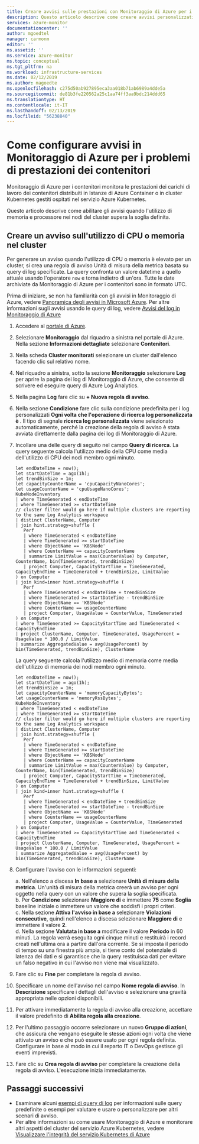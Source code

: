 ```yaml
---
title: Creare avvisi sulle prestazioni con Monitoraggio di Azure per i contenitori | Microsoft Docs
description: Questo articolo descrive come creare avvisi personalizzati di Azure basati su query di log per l'utilizzo di memoria e CPU da Monitoraggio di Azure per i contenitori.
services: azure-monitor
documentationcenter: ''
author: mgoedtel
manager: carmonm
editor: ''
ms.assetid: ''
ms.service: azure-monitor
ms.topic: conceptual
ms.tgt_pltfrm: na
ms.workload: infrastructure-services
ms.date: 02/12/2019
ms.author: magoedte
ms.openlocfilehash: c275d50ab927895eca3aa018b71ab6989a4dde5a
ms.sourcegitcommit: de81b3fe220562a25c1aa74ff3aa9bdc214ddd65
ms.translationtype: HT
ms.contentlocale: it-IT
ms.lasthandoff: 02/13/2019
ms.locfileid: "56238840"
---
```

# <a name="how-to-set-up-alerts-in-azure-monitor-for-container-performance-problems"></a>Come configurare avvisi in Monitoraggio di Azure per i problemi di prestazioni dei contenitori
Monitoraggio di Azure per i contenitori monitora le prestazioni dei carichi di lavoro dei contenitori distribuiti in Istanze di Azure Container o in cluster Kubernetes gestiti ospitati nel servizio Azure Kubernetes. 

Questo articolo descrive come abilitare gli avvisi quando l'utilizzo di memoria e processore nei nodi del cluster supera la soglia definita.

## <a name="create-alert-on-cluster-cpu-or-memory-utilization"></a>Creare un avviso sull'utilizzo di CPU o memoria nel cluster
Per generare un avviso quando l'utilizzo di CPU o memoria è elevato per un cluster, si crea una regola di avviso Unità di misura della metrica basata su query di log specificate. La query confronta un valore datetime a quello attuale usando l'operatore `now` e torna indietro di un'ora. Tutte le date archiviate da Monitoraggio di Azure per i contenitori sono in formato UTC.  

Prima di iniziare, se non ha familiarità con gli avvisi in Monitoraggio di Azure, vedere [Panoramica degli avvisi in Microsoft Azure](../platform/alerts-overview.md). Per altre informazioni sugli avvisi usando le query di log, vedere [Avvisi del log in Monitoraggio di Azure](../platform/alerts-unified-log.md)

1. Accedere al [portale di Azure](https://portal.azure.com).
2. Selezionare **Monitoraggio** dal riquadro a sinistra nel portale di Azure. Nella sezione **Informazioni dettagliate** selezionare **Contenitori**.    
3. Nella scheda **Cluster monitorati** selezionare un cluster dall'elenco facendo clic sul relativo nome.
4. Nel riquadro a sinistra, sotto la sezione **Monitoraggio** selezionare **Log** per aprire la pagina dei log di Monitoraggio di Azure, che consente di scrivere ed eseguire query di Azure Log Analytics.
5. Nella pagina **Log** fare clic su **+ Nuova regola di avviso**.
6. Nella sezione **Condizione** fare clic sulla condizione predefinita per i log personalizzati **Ogni volta che l'operazione di ricerca log personalizzata è <logic undefined>** . Il tipo di segnale **ricerca log personalizzata** viene selezionato automaticamente, perché la creazione della regola di avviso è stata avviata direttamente dalla pagina dei log di Monitoraggio di Azure.  
7. Incollare una delle query di seguito nel campo **Query di ricerca**. La query seguente calcola l'utilizzo medio della CPU come media dell'utilizzo di CPU dei nodi membro ogni minuto.

    ```
    let endDateTime = now();
    let startDateTime = ago(1h);
    let trendBinSize = 1m;
    let capacityCounterName = 'cpuCapacityNanoCores';
    let usageCounterName = 'cpuUsageNanoCores';
    KubeNodeInventory
    | where TimeGenerated < endDateTime
    | where TimeGenerated >= startDateTime
    // cluster filter would go here if multiple clusters are reporting to the same Log Analytics workspace
    | distinct ClusterName, Computer
    | join hint.strategy=shuffle (
       Perf
       | where TimeGenerated < endDateTime
       | where TimeGenerated >= startDateTime
       | where ObjectName == 'K8SNode'
       | where CounterName == capacityCounterName
       | summarize LimitValue = max(CounterValue) by Computer, CounterName, bin(TimeGenerated, trendBinSize)
       | project Computer, CapacityStartTime = TimeGenerated, CapacityEndTime = TimeGenerated + trendBinSize, LimitValue
    ) on Computer
    | join kind=inner hint.strategy=shuffle (
       Perf
       | where TimeGenerated < endDateTime + trendBinSize
       | where TimeGenerated >= startDateTime - trendBinSize
       | where ObjectName == 'K8SNode'
       | where CounterName == usageCounterName
       | project Computer, UsageValue = CounterValue, TimeGenerated
    ) on Computer
    | where TimeGenerated >= CapacityStartTime and TimeGenerated < CapacityEndTime
    | project ClusterName, Computer, TimeGenerated, UsagePercent = UsageValue * 100.0 / LimitValue
    | summarize AggregatedValue = avg(UsagePercent) by bin(TimeGenerated, trendBinSize), ClusterName
    ```

    La query seguente calcola l'utilizzo medio di memoria come media dell'utilizzo di memoria dei nodi membro ogni minuto.

    ```
    let endDateTime = now();
    let startDateTime = ago(1h);
    let trendBinSize = 1m;
    let capacityCounterName = 'memoryCapacityBytes';
    let usageCounterName = 'memoryRssBytes';
    KubeNodeInventory
    | where TimeGenerated < endDateTime
    | where TimeGenerated >= startDateTime
    // cluster filter would go here if multiple clusters are reporting to the same Log Analytics workspace
    | distinct ClusterName, Computer
    | join hint.strategy=shuffle (
       Perf
       | where TimeGenerated < endDateTime
       | where TimeGenerated >= startDateTime
       | where ObjectName == 'K8SNode'
       | where CounterName == capacityCounterName
       | summarize LimitValue = max(CounterValue) by Computer, CounterName, bin(TimeGenerated, trendBinSize)
       | project Computer, CapacityStartTime = TimeGenerated, CapacityEndTime = TimeGenerated + trendBinSize, LimitValue
    ) on Computer
    | join kind=inner hint.strategy=shuffle (
       Perf
       | where TimeGenerated < endDateTime + trendBinSize
       | where TimeGenerated >= startDateTime - trendBinSize
       | where ObjectName == 'K8SNode'
       | where CounterName == usageCounterName
       | project Computer, UsageValue = CounterValue, TimeGenerated
    ) on Computer
    | where TimeGenerated >= CapacityStartTime and TimeGenerated < CapacityEndTime
    | project ClusterName, Computer, TimeGenerated, UsagePercent = UsageValue * 100.0 / LimitValue
    | summarize AggregatedValue = avg(UsagePercent) by bin(TimeGenerated, trendBinSize), ClusterName
    ```

8. Configurare l'avviso con le informazioni seguenti:

    a. Nell'elenco a discesa **In base a** selezionare **Unità di misura della metrica**. Un'unità di misura della metrica creerà un avviso per ogni oggetto nella query con un valore che supera la soglia specificata.  
    b. Per **Condizione** selezionare **Maggiore di** e immettere **75** come **Soglia** baseline iniziale o immettere un valore che soddisfi i propri criteri.  
    c. Nella sezione **Attiva l'avviso in base a** selezionare **Violazioni consecutive**, quindi nell'elenco a discesa selezionare **Maggiore di** e immettere il valore **2**.  
    d. Nella sezione **Valutata in base a** modificare il valore **Periodo** in 60 minuti. La regola verrà eseguita ogni cinque minuti e restituirà i record creati nell'ultima ora a partire dall'ora corrente. Se si imposta il periodo di tempo su una finestra più ampia, si tiene conto del potenziale di latenza dei dati e si garantisce che la query restituisca dati per evitare un falso negativo in cui l'avviso non viene mai visualizzato. 

9. Fare clic su **Fine** per completare la regola di avviso.
10. Specificare un nome dell'avviso nel campo **Nome regola di avviso**. In **Descrizione** specificare i dettagli dell'avviso e selezionare una gravità appropriata nelle opzioni disponibili.
11. Per attivare immediatamente la regola di avviso alla creazione, accettare il valore predefinito di **Abilita regola alla creazione**.
12. Per l'ultimo passaggio occorre selezionare un nuovo **Gruppo di azioni**, che assicura che vengano eseguite le stesse azioni ogni volta che viene attivato un avviso e che può essere usato per ogni regola definita. Configurare in base al modo in cui il reparto IT o DevOps gestisce gli eventi imprevisti. 
13. Fare clic su **Crea regola di avviso** per completare la creazione della regola di avviso. L'esecuzione inizia immediatamente.

## <a name="next-steps"></a>Passaggi successivi

* Esaminare alcuni [esempi di query di log](container-insights-analyze.md#search-logs-to-analyze-data) per informazioni sulle query predefinite o esempi per valutare e usare o personalizzare per altri scenari di avviso. 
* Per altre informazioni su come usare Monitoraggio di Azure e monitorare altri aspetti del cluster del servizio Azure Kubernetes, vedere [Visualizzare l'integrità del servizio Kubernetes di Azure](container-insights-analyze.md)
